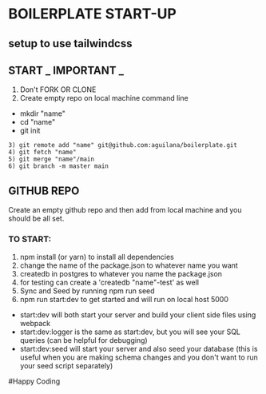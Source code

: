 # BOILERPLATE START-UP

## setup to use tailwindcss

## START _ IMPORTANT _

1. Don't FORK OR CLONE
2. Create empty repo on local machine command line

- mkdir "name"
- cd "name"
- git init

```
3) git remote add "name" git@github.com:aguilana/boilerplate.git
4) git fetch "name"
5) git merge "name"/main
6) git branch -m master main
```

## GITHUB REPO

Create an empty github repo and then add from local machine and you should be all set.

### TO START:

1. npm install (or yarn) to install all dependencies
2. change the name of the package.json to whatever name you want
3. createdb in postgres to whatever you name the package.json
4. for testing can create a 'createdb "name"-test' as well
5. Sync and Seed by running npm run seed
6. npm run start:dev to get started and will run on local host 5000

- start:dev will both start your server and build your client side files using webpack
- start:dev:logger is the same as start:dev, but you will see your SQL queries (can be helpful for debugging)
- start:dev:seed will start your server and also seed your database (this is useful when you are making schema changes and you don't want to run your seed script separately)

#Happy Coding
